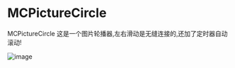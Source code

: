 # MCPictureCircle
MCPictureCircle
这是一个图片轮播器,左右滑动是无缝连接的,还加了定时器自动滚动!

![image](https://github.com/mafangchao/MCSelectSlider/blob/master/xiaoguo.gif)  